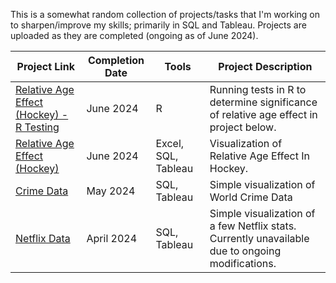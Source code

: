 This is a somewhat random collection of projects/tasks that I'm working on to sharpen/improve my skills; primarily in SQL and Tableau. Projects are uploaded as they are completed (ongoing as of June 2024).

| Project Link  | Completion Date | Tools | Project Description |
| -------- | -------- | -------- | -------- |
| [Relative Age Effect (Hockey) - R Testing](https://github.com/NMangi1/NMangi1/blob/main/Relative%20Age%20Effect%20(R%20Tests).md) | June 2024 | R | Running tests in R to determine significance of relative age effect in project below. |
| [Relative Age Effect (Hockey)](https://github.com/NMangi1/NMangi1/blob/main/Relative%20Age%20Effect%20(Hockey).md) | June 2024 | Excel, SQL, Tableau | Visualization of Relative Age Effect In Hockey.| 
| [Crime Data](https://github.com/NMangi1/NMangi1/blob/main/Crime%20Data%20Challenge.md) | May 2024 | SQL, Tableau | Simple visualization of World Crime Data|
| [Netflix Data](#https://github.com/NMangi1/NMangi1/blob/4ecd271c82551a05e0868f150952b9fcbf77b7e2/Netflix%20Data%20Challenge.md) | April 2024 | SQL, Tableau | Simple visualization of a few Netflix stats. Currently unavailable due to ongoing modifications.|
